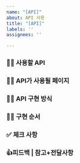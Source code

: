 ```yaml
---
name: "[API]"
about: API 사용
title: "[API]"
labels: ''
assignees: ''

---
```


### 🧞‍♀️ 사용할  API

### 🧞‍♀️ API가 사용될 페이지

### 🧞‍♀️ API 구현 방식

### 🧞‍♀️ 구현 순서

### ✅ 체크 사항

### 👍피드백 | 참고+전달사항
